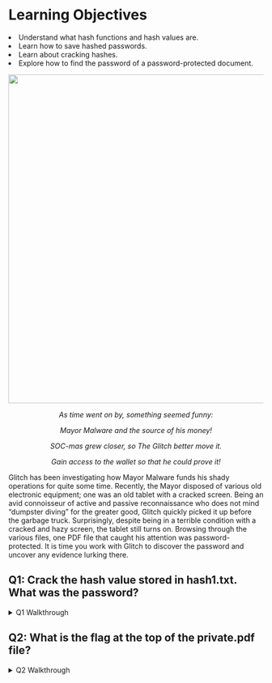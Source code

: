 <h1>Learning Objectives</h1>
<li>Understand what hash functions and hash values are.</li>
<li>Learn how to save hashed passwords.</li>
<li>Learn about cracking hashes.</li>
<li>Explore how to find the password of a password-protected document.</li>

<p align="center"><img src="https://github.com/user-attachments/assets/f89a3f70-85f3-4e4d-9f57-63e761696dd5"  width="650"/> 

<p align="center"><i>As time went on by, something seemed funny:
<p align="center">Mayor Malware and the source of his money!
<p align="center">SOC-mas grew closer, so The Glitch better move it.
<p align="center">Gain access to the wallet so that he could prove it!</i>

<p>Glitch has been investigating how Mayor Malware funds his shady operations for quite some time. Recently, the Mayor disposed of various old electronic equipment; one was an old tablet with a cracked screen. Being an avid connoisseur of active and passive reconnaissance who does not mind “dumpster diving” for the greater good, Glitch quickly picked it up before the garbage truck. Surprisingly, despite being in a terrible condition with a cracked and hazy screen, the tablet still turns on. Browsing through the various files, one PDF file that caught his attention was password-protected. It is time you work with Glitch to discover the password and uncover any evidence lurking there.</p>


<p><h2>Q1: Crack the hash value stored in hash1.txt. What was the password?</h2></p>

<details>
  <summary>Q1 Walkthrough</summary>
    <p>Navigate to directory containing hash1.txt and copy the hash within the file</p>
      <img src="https://github.com/user-attachments/assets/35f94c55-0233-48e0-8761-2e93df0a24bc"/>
    <p>Run python hash identification script to find what kind of hash it is</p>
      <img src="https://github.com/user-attachments/assets/8b12ff07-65e7-4059-a285-fe559020754c"/>
    <p>Use John the Ripper to crack the hash</p>
      <img src="https://github.com/user-attachments/assets/56eea549-0a27-4252-82f7-bd3d4a547a9c"/>
 <details> 
  <summary>Q1 Answer</summary>
   <p><b>fluffycat12</b>
    <p><img src="https://github.com/user-attachments/assets/5d0f45af-843b-4123-97eb-78b4a81976ab"/></details>
</details>


<p><h2>Q2: What is the flag at the top of the private.pdf file?</h2></p>

<details>
  <summary>Q2 Walkthrough</summary>
    <p>Create hash of private.pdf using pdf2john</p>
      <img src="https://github.com/user-attachments/assets/c085e9c9-e500-40b6-8289-30770ad2a450"/>
    <p>Use wordlist in directory to crack the hash with John the Ripper</p>
      <img src="https://github.com/user-attachments/assets/daa3d7c0-39a9-4b1d-85ee-601f99844dae"/>
    <p>Convert the pdf to a text file to view in the CLI using the password</p>
      <img src="https://github.com/user-attachments/assets/9d1cd11d-067e-465a-9973-585e45efd1e5"/>  
    <p>Run head private.txt to view the first few lines of the pdf for the flag</p>
      <img src="https://github.com/user-attachments/assets/d298acd8-9264-42cc-b23d-a7e7684f55a6"/>

 <details> 
  <summary>Q2 Answer</summary>
   <p><b>THM{do_not_GET_CAUGHT}</b>
    <p><img src="https://github.com/user-attachments/assets/4fcde807-fce6-4da4-baa2-2da5086375c5"/>
</details>
